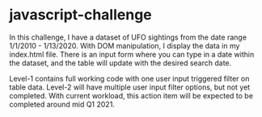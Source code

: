 # javascript-challenge

In this challenge, I have a dataset of UFO sightings from the date range 1/1/2010 - 1/13/2020. With DOM manipulation, I display the data in my index.html file.
There is an input form where you can type in a date within the dataset, and the table will update with the desired search date.

Level-1 contains full working code with one user input triggered filter on table data. Level-2 will have multiple user input filter options, but not yet completed. With current workload, this action item will be expected to be completed around mid Q1 2021.
